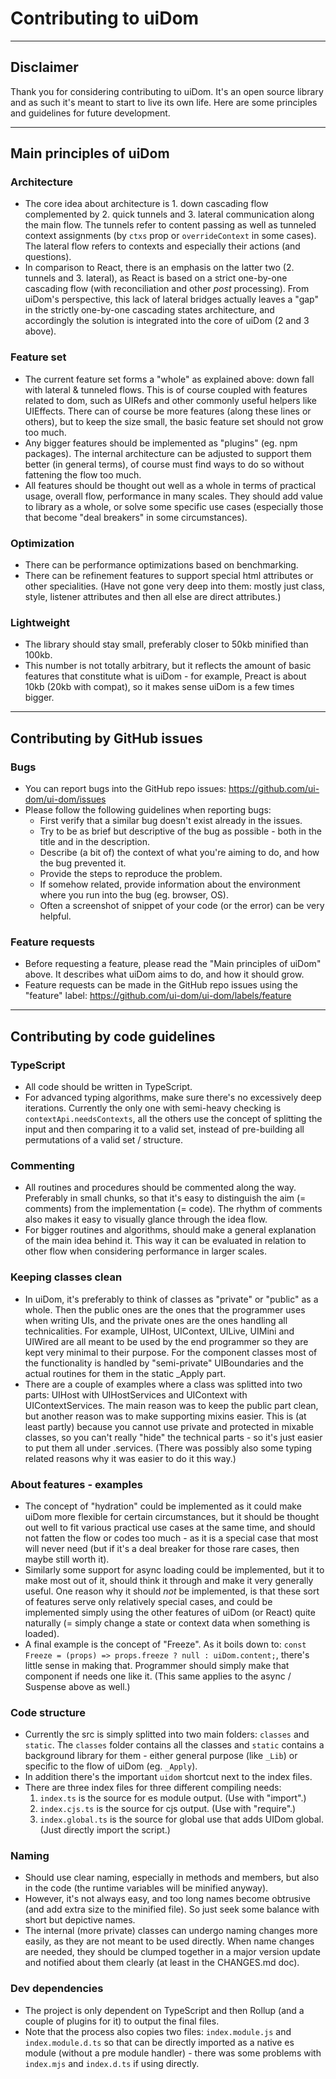 # Contributing to uiDom

---

## Disclaimer

Thank you for considering contributing to uiDom. It's an open source library and as such it's meant to start to live its own life. Here are some principles and guidelines for future development.

---

## Main principles of uiDom

### Architecture

- The core idea about architecture is 1. down cascading flow complemented by 2. quick tunnels and 3. lateral communication along the main flow. The tunnels refer to content passing as well as tunneled context assignments (by `ctxs` prop or `overrideContext` in some cases). The lateral flow refers to contexts and especially their actions (and questions).
- In comparison to React, there is an emphasis on the latter two (2. tunnels and 3. lateral), as React is based on a strict one-by-one cascading flow (with reconciliation and other _post_ processing). From uiDom's perspective, this lack of lateral bridges actually leaves a "gap" in the strictly one-by-one cascading states architecture, and accordingly the solution is integrated into the core of uiDom (2 and 3 above).

### Feature set

- The current feature set forms a "whole" as explained above: down fall with lateral & tunneled flows. This is of course coupled with features related to dom, such as UIRefs and other commonly useful helpers like UIEffects. There can of course be more features (along these lines or others), but to keep the size small, the basic feature set should not grow too much.
- Any bigger features should be implemented as "plugins" (eg. npm packages). The internal architecture can be adjusted to support them better (in general terms), of course must find ways to do so without fattening the flow too much.
- All features should be thought out well as a whole in terms of practical usage, overall flow, performance in many scales. They should add value to library as a whole, or solve some specific use cases (especially those that become "deal breakers" in some circumstances).

### Optimization

- There can be performance optimizations based on benchmarking.
- There can be refinement features to support special html attributes or other specialities. (Have not gone very deep into them: mostly just class, style, listener attributes and then all else are direct attributes.)

### Lightweight

- The library should stay small, preferably closer to 50kb minified than 100kb.
- This number is not totally arbitrary, but it reflects the amount of basic features that constitute what is uiDom - for example, Preact is about 10kb (20kb with compat), so it makes sense uiDom is a few times bigger.

----

## Contributing by GitHub issues

### Bugs

- You can report bugs into the GitHub repo issues: https://github.com/ui-dom/ui-dom/issues
- Please follow the following guidelines when reporting bugs:
  - First verify that a similar bug doesn't exist already in the issues.
  - Try to be as brief but descriptive of the bug as possible - both in the title and in the description.
  - Describe (a bit of) the context of what you're aiming to do, and how the bug prevented it.
  - Provide the steps to reproduce the problem.
  - If somehow related, provide information about the environment where you run into the bug (eg. browser, OS).
  - Often a screenshot of snippet of your code (or the error) can be very helpful.

### Feature requests

- Before requesting a feature, please read the "Main principles of uiDom" above. It describes what uiDom aims to do, and how it should grow.
- Feature requests can be made in the GitHub repo issues using the "feature" label: https://github.com/ui-dom/ui-dom/labels/feature

---

## Contributing by code guidelines

### TypeScript

- All code should be written in TypeScript.
- For advanced typing algorithms, make sure there's no excessively deep iterations. Currently the only one with semi-heavy checking is `contextApi.needsContexts`, all the others use the concept of splitting the input and then comparing it to a valid set, instead of pre-building all permutations of a valid set / structure.

### Commenting

- All routines and procedures should be commented along the way. Preferably in small chunks, so that it's easy to distinguish the aim (= comments) from the implementation (= code). The rhythm of comments also makes it easy to visually glance through the idea flow.
- For bigger routines and algorithms, should make a general explanation of the main idea behind it. This way it can be evaluated in relation to other flow when considering performance in larger scales.

### Keeping classes clean

- In uiDom, it's preferably to think of classes as "private" or "public" as a whole. Then the public ones are the ones that the programmer uses when writing UIs, and the private ones are the ones handling all technicalities. For example, UIHost, UIContext, UILive, UIMini and UIWired are all meant to be used by the end programmer so they are kept very minimal to their purpose. For the component classes most of the functionality is handled by "semi-private" UIBoundaries and the actual routines for them in the static _Apply part.
- There are a couple of examples where a class was splitted into two parts: UIHost with UIHostServices and UIContext with UIContextServices. The main reason was to keep the public part clean, but another reason was to make supporting mixins easier. This is (at least partly) because you cannot use private and protected in mixable classes, so you can't really "hide" the technical parts - so it's just easier to put them all under .services. (There was possibly also some typing related reasons why it was easier to do it this way.)

### About features - examples

- The concept of "hydration" could be implemented as it could make uiDom more flexible for certain circumstances, but it should be thought out well to fit various practical use cases at the same time, and should not fatten the flow or codes too much - as it is a special case that most will never need (but if it's a deal breaker for those rare cases, then maybe still worth it).
- Similarly some support for async loading could be implemented, but it to make most out of it, should think it through and make it very generally useful. One reason why it should _not_ be implemented, is that these sort of features serve only relatively special cases, and could be implemented simply using the other features of uiDom (or React) quite naturally (= simply change a state or context data when something is loaded).
- A final example is the concept of "Freeze". As it boils down to: `const Freeze = (props) => props.freeze ? null : uiDom.content;`, there's little sense in making that. Programmer should simply make that component if needs one like it. (This same applies to the async / Suspense above as well.)

### Code structure

- Currently the src is simply splitted into two main folders: `classes` and `static`. The `classes` folder contains all the classes and `static` contains a background library for them - either general purpose (like `_Lib`) or specific to the flow of uiDom (eg. `_Apply`).
- In addition there's the important `uidom` shortcut next to the index files.
- There are three index files for three different compiling needs:
  1. `index.ts` is the source for es module output. (Use with "import".)
  2. `index.cjs.ts` is the source for cjs output. (Use with "require".)
  3. `index.global.ts` is the source for global use that adds UIDom global. (Just directly import the script.)

### Naming

- Should use clear naming, especially in methods and members, but also in the code (the runtime variables will be minified anyway).
- However, it's not always easy, and too long names become obtrusive (and add extra size to the minified file). So just seek some balance with short but depictive names.
- The internal (more private) classes can undergo naming changes more easily, as they are not meant to be used directly. When name changes are needed, they should be clumped together in a major version update and notified about them clearly (at least in the CHANGES.md doc).

### Dev dependencies

- The project is only dependent on TypeScript and then Rollup (and a couple of plugins for it) to output the final files.
- Note that the process also copies two files: `index.module.js` and `index.module.d.ts` so that can be directly imported as a native es module (without a pre module handler) - there was some problems with `index.mjs` and `index.d.ts` if using directly.


